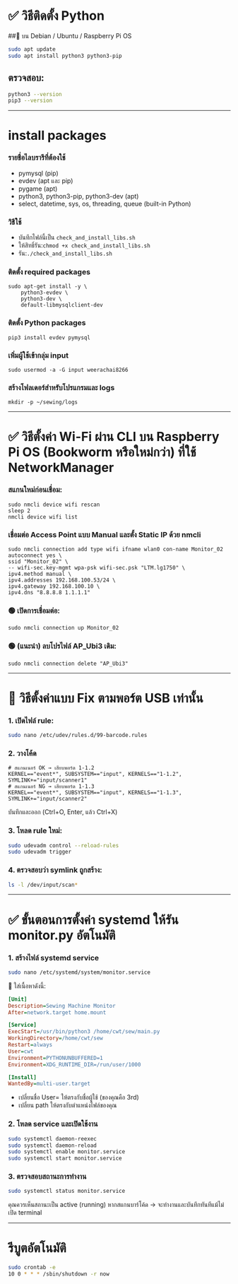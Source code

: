 # ✅ วิธีติดตั้ง Python
##🔹 บน Debian / Ubuntu / Raspberry Pi OS
~~~bash
sudo apt update
sudo apt install python3 python3-pip
~~~
## ตรวจสอบ:
~~~bash
python3 --version
pip3 --version
~~~
---
# install packages 
### รายชื่อไลบรารีที่ต้องใช้
- pymysql (pip)
- evdev (apt และ pip)
- pygame (apt)
- python3, python3-pip, python3-dev (apt)
- select, datetime, sys, os, threading, queue (built-in Python)

### วิธีใช้

- บันทึกไฟล์นี้เป็น `check_and_install_libs.sh`
- ให้สิทธิ์รัน:`chmod +x check_and_install_libs.sh`
- รัน:`./check_and_install_libs.sh`

### ติดตั้ง required packages
~~~ echo "🔧 กำลังติดตั้ง packages ที่จำเป็น..."
sudo apt-get install -y \
    python3-evdev \
    python3-dev \
    default-libmysqlclient-dev
~~~

### ติดตั้ง Python packages
~~~ echo "📚 กำลังติดตั้ง Python libraries..."
pip3 install evdev pymysql
~~~

### เพิ่มผู้ใช้เข้ากลุ่ม input
~~~ echo "👥 กำลังเพิ่มสิทธิ์ผู้ใช้..."
sudo usermod -a -G input weerachai8266
~~~

### สร้างโฟลเดอร์สำหรับโปรแกรมและ logs
~~~ echo "📁 กำลังสร้างโครงสร้างโฟลเดอร์..."
mkdir -p ~/sewing/logs
~~~
---

# ✅ วิธีตั้งค่า Wi-Fi ผ่าน CLI บน Raspberry Pi OS (Bookworm หรือใหม่กว่า) ที่ใช้ NetworkManager
### สแกนใหม่ก่อนเชื่อม:
~~~
sudo nmcli device wifi rescan
sleep 2
nmcli device wifi list
~~~

### เชื่อมต่อ Access Point แบบ Manual และตั้ง Static IP ด้วย nmcli
~~~
sudo nmcli connection add type wifi ifname wlan0 con-name Monitor_02 autoconnect yes \
ssid "Monitor_02" \
-- wifi-sec.key-mgmt wpa-psk wifi-sec.psk "LTM.lg1750" \
ipv4.method manual \
ipv4.addresses 192.168.100.53/24 \
ipv4.gateway 192.168.100.10 \
ipv4.dns "8.8.8.8 1.1.1.1"
~~~

### 🟢 เปิดการเชื่อมต่อ:
~~~
sudo nmcli connection up Monitor_02
~~~

### 🟢 (แนะนำ) ลบโปรไฟล์ AP_Ubi3 เดิม:
~~~
sudo nmcli connection delete "AP_Ubi3"
~~~

---

# 🔧 วิธีตั้งค่าแบบ Fix ตามพอร์ต USB เท่านั้น
### 1. เปิดไฟล์ rule:
~~~bash
sudo nano /etc/udev/rules.d/99-barcode.rules
~~~

### 2. วางโค้ด
~~~udev
# สแกนเนอร์ OK → เสียบพอร์ต 1-1.2
KERNEL=="event*", SUBSYSTEM=="input", KERNELS=="1-1.2", SYMLINK+="input/scanner1"
# สแกนเนอร์ NG → เสียบพอร์ต 1-1.3
KERNEL=="event*", SUBSYSTEM=="input", KERNELS=="1-1.3", SYMLINK+="input/scanner2"
~~~

บันทึกและออก (Ctrl+O, Enter, แล้ว Ctrl+X)

### 3. โหลด rule ใหม่:
~~~bash
sudo udevadm control --reload-rules
sudo udevadm trigger
~~~

### 4. ตรวจสอบว่า symlink ถูกสร้าง:
~~~bash
ls -l /dev/input/scan*
~~~

---

# ✅ ขั้นตอนการตั้งค่า systemd ให้รัน monitor.py อัตโนมัติ
### 1. สร้างไฟล์ systemd service
~~~bash
sudo nano /etc/systemd/system/monitor.service
~~~

🔧 ใส่เนื้อหาดังนี้:
~~~ini
[Unit]
Description=Sewing Machine Monitor
After=network.target home.mount

[Service]
ExecStart=/usr/bin/python3 /home/cwt/sew/main.py
WorkingDirectory=/home/cwt/sew
Restart=always
User=cwt
Environment=PYTHONUNBUFFERED=1
Environment=XDG_RUNTIME_DIR=/run/user/1000

[Install]
WantedBy=multi-user.target

~~~
- เปลี่ยนชื่อ User= ให้ตรงกับชื่อผู้ใช้ (ของคุณคือ 3rd)
- เปลี่ยน path ให้ตรงกับตำแหน่งไฟล์ของคุณ

### 2. โหลด service และเปิดใช้งาน
~~~bash
sudo systemctl daemon-reexec
sudo systemctl daemon-reload
sudo systemctl enable monitor.service
sudo systemctl start monitor.service
~~~
### 3. ตรวจสอบสถานะการทำงาน
~~~bash
sudo systemctl status monitor.service
~~~
คุณควรเห็นสถานะเป็น active (running)
หากสแกนบาร์โค้ด → จะทำงานและบันทึกทันทีแม้ไม่เปิด terminal

---

# รีบูตอัตโนมัติ
~~~bash
sudo crontab -e
10 0 * * * /sbin/shutdown -r now
~~~

### 
~~~bash

~~~

### 
~~~bash
~~~

### 
~~~bash
~~~

### 
~~~bash
~~~